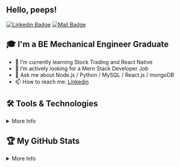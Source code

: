 ## Hello, peeps!


<!---[![GitHub Badge](https://img.shields.io/badge/-Mayank0255-0d0d0d?style=flat&labelColor=0d0d0d&logo=github&logoColor=white)](https://github.com/Mayank0255)-->
[![Linkedin Badge](https://img.shields.io/badge/-mohammad%20shahez-0e76a8?style=flat&labelColor=0e76a8&logo=linkedin&logoColor=white)](https://www.linkedin.com/in/mohammad-shahez-b4b000221/)
[![Mail Badge](https://img.shields.io/badge/-mohammad%20shahez-c0392b?style=flat&labelColor=c0392b&logo=gmail&logoColor=white)](mailto:mshahez.me@gmail.com)

## 🎓 I'm a BE Mechanical Engineer Graduate
- 🌱 I’m currently learning Stock Trading and React Native
- 👯 I’m actively looking for a Mern Stack Developer Job
- 💬 Ask me about Node.js / Python / MySQL / React.js / mongoDB
- 📫 How to reach me: [Linkedin](https://www.linkedin.com/in/mohammad-shahez-b4b000221/)

## 🛠️ Tools & Technologies
<details>
  <summary>More Info</summary>

  ### Things I code with: 
  <span><img src="https://cdn.jsdelivr.net/gh/devicons/devicon@latest/icons/javascript/javascript-original.svg" width="30px"></span>&nbsp;
  <span><img src="https://cdn.jsdelivr.net/gh/devicons/devicon@latest/icons/nodejs/nodejs-original.svg" width="30px"></span>&nbsp;
  <span><img src="https://cdn.jsdelivr.net/gh/devicons/devicon@latest/icons/python/python-original.svg" width="30px"></span>&nbsp;
  <span><img src="https://cdn.jsdelivr.net/gh/devicons/devicon@latest/icons/react/react-original.svg" width="30px"></span>&nbsp;
  <span><img src="https://cdn.jsdelivr.net/gh/devicons/devicon@latest/icons/redux/redux-original.svg" width="30px"></span>&nbsp;
  <span><img src="https://cdn.jsdelivr.net/gh/devicons/devicon@latest/icons/mysql/mysql-original.svg" width="30px"></span>&nbsp;
  <span><img src="https://cdn.jsdelivr.net/gh/devicons/devicon@latest/icons/mongodb/mongodb-original.svg" width="30px"></span>&nbsp;
  <span><img src="https://cdn.jsdelivr.net/gh/devicons/devicon@latest/icons/html5/html5-plain.svg" width="30px"></span>&nbsp;
  <span><img src="https://cdn.jsdelivr.net/gh/devicons/devicon@latest/icons/css3/css3-plain.svg" width="30px"></span>&nbsp;

  ### Things I am learning:
  <span><img src="https://cdn.jsdelivr.net/gh/devicons/devicon@latest/icons/flutter/reactNative-original.svg" width="30px"></span>&nbsp;

</details>

## 🏆 My GitHub Stats
<details>
  <summary>More Info</summary>
  <br/>
  
  [![](https://raw.githubusercontent.com/Mayank0255/Mayank0255/main/profile-summary-card-output/vue/0-profile-details.svg)](https://github.com/vn7n24fzkq/github-profile-summary-cards)
  [![](https://raw.githubusercontent.com/Mayank0255/Mayank0255/main/profile-summary-card-output/vue/1-repos-per-language.svg)](https://github.com/vn7n24fzkq/github-profile-summary-cards) [![](https://raw.githubusercontent.com/Mayank0255/Mayank0255/main/profile-summary-card-output/vue/2-most-commit-language.svg)](https://github.com/vn7n24fzkq/github-profile-summary-cards)
  [![](https://raw.githubusercontent.com/Mayank0255/Mayank0255/main/profile-summary-card-output/vue/3-stats.svg)](https://github.com/vn7n24fzkq/github-profile-summary-cards)

</details>
